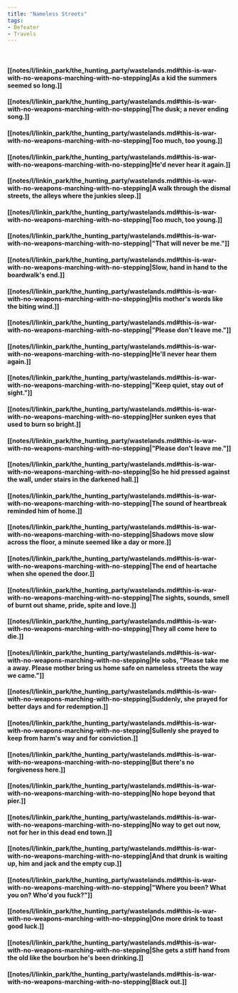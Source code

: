 ```yaml
---
title: "Nameless Streets"
tags:
- Defeater
- Travels
---
```

&nbsp;
#### [[notes/l/linkin_park/the_hunting_party/wastelands.md#this-is-war-with-no-weapons-marching-with-no-stepping|As a kid the summers seemed so long.]]
#### [[notes/l/linkin_park/the_hunting_party/wastelands.md#this-is-war-with-no-weapons-marching-with-no-stepping|The dusk; a never ending song.]]
#### [[notes/l/linkin_park/the_hunting_party/wastelands.md#this-is-war-with-no-weapons-marching-with-no-stepping|Too much, too young.]]
#### [[notes/l/linkin_park/the_hunting_party/wastelands.md#this-is-war-with-no-weapons-marching-with-no-stepping|He'd never hear it again.]]
#### [[notes/l/linkin_park/the_hunting_party/wastelands.md#this-is-war-with-no-weapons-marching-with-no-stepping|A walk through the dismal streets, the alleys where the junkies sleep.]]
#### [[notes/l/linkin_park/the_hunting_party/wastelands.md#this-is-war-with-no-weapons-marching-with-no-stepping|Too much, too young.]]
#### [[notes/l/linkin_park/the_hunting_party/wastelands.md#this-is-war-with-no-weapons-marching-with-no-stepping|"That will never be me."]]
#### [[notes/l/linkin_park/the_hunting_party/wastelands.md#this-is-war-with-no-weapons-marching-with-no-stepping|Slow, hand in hand to the boardwalk's end.]]
#### [[notes/l/linkin_park/the_hunting_party/wastelands.md#this-is-war-with-no-weapons-marching-with-no-stepping|His mother's words like the biting wind.]]
#### [[notes/l/linkin_park/the_hunting_party/wastelands.md#this-is-war-with-no-weapons-marching-with-no-stepping|"Please don't leave me."]]
#### [[notes/l/linkin_park/the_hunting_party/wastelands.md#this-is-war-with-no-weapons-marching-with-no-stepping|He'll never hear them again.]]
#### [[notes/l/linkin_park/the_hunting_party/wastelands.md#this-is-war-with-no-weapons-marching-with-no-stepping|"Keep quiet, stay out of sight."]]
#### [[notes/l/linkin_park/the_hunting_party/wastelands.md#this-is-war-with-no-weapons-marching-with-no-stepping|Her sunken eyes that used to burn so bright.]]
#### [[notes/l/linkin_park/the_hunting_party/wastelands.md#this-is-war-with-no-weapons-marching-with-no-stepping|"Please don't leave me."]]
#### [[notes/l/linkin_park/the_hunting_party/wastelands.md#this-is-war-with-no-weapons-marching-with-no-stepping|So he hid pressed against the wall, under stairs in the darkened hall.]]
#### [[notes/l/linkin_park/the_hunting_party/wastelands.md#this-is-war-with-no-weapons-marching-with-no-stepping|The sound of heartbreak reminded him of home.]]
#### [[notes/l/linkin_park/the_hunting_party/wastelands.md#this-is-war-with-no-weapons-marching-with-no-stepping|Shadows move slow across the floor, a minute seemed like a day or more.]]
#### [[notes/l/linkin_park/the_hunting_party/wastelands.md#this-is-war-with-no-weapons-marching-with-no-stepping|The end of heartache when she opened the door.]]
#### [[notes/l/linkin_park/the_hunting_party/wastelands.md#this-is-war-with-no-weapons-marching-with-no-stepping|The sights, sounds, smell of burnt out shame, pride, spite and love.]]
#### [[notes/l/linkin_park/the_hunting_party/wastelands.md#this-is-war-with-no-weapons-marching-with-no-stepping|They all come here to die.]]
#### [[notes/l/linkin_park/the_hunting_party/wastelands.md#this-is-war-with-no-weapons-marching-with-no-stepping|He sobs, "Please take me a away. Please mother bring us home safe on nameless streets the way we came."]]
#### [[notes/l/linkin_park/the_hunting_party/wastelands.md#this-is-war-with-no-weapons-marching-with-no-stepping|Suddenly, she prayed for better days and for redemption.]]
#### [[notes/l/linkin_park/the_hunting_party/wastelands.md#this-is-war-with-no-weapons-marching-with-no-stepping|Sullenly she prayed to keep from harm's way and for conviction.]]
#### [[notes/l/linkin_park/the_hunting_party/wastelands.md#this-is-war-with-no-weapons-marching-with-no-stepping|But there's no forgiveness here.]]
#### [[notes/l/linkin_park/the_hunting_party/wastelands.md#this-is-war-with-no-weapons-marching-with-no-stepping|No hope beyond that pier.]]
#### [[notes/l/linkin_park/the_hunting_party/wastelands.md#this-is-war-with-no-weapons-marching-with-no-stepping|No way to get out now, not for her in this dead end town.]]
#### [[notes/l/linkin_park/the_hunting_party/wastelands.md#this-is-war-with-no-weapons-marching-with-no-stepping|And that drunk is waiting up, him and jack and the empty cup.]]
#### [[notes/l/linkin_park/the_hunting_party/wastelands.md#this-is-war-with-no-weapons-marching-with-no-stepping|"Where you been? What you on? Who'd you fuck?"]]
#### [[notes/l/linkin_park/the_hunting_party/wastelands.md#this-is-war-with-no-weapons-marching-with-no-stepping|One more drink to toast good luck.]]
#### [[notes/l/linkin_park/the_hunting_party/wastelands.md#this-is-war-with-no-weapons-marching-with-no-stepping|She gets a stiff hand from the old like the bourbon he's been drinking.]]
#### [[notes/l/linkin_park/the_hunting_party/wastelands.md#this-is-war-with-no-weapons-marching-with-no-stepping|Black out.]]
